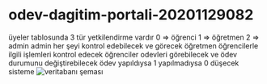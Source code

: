 # odev-dagitim-portali-20201129082
üyeler tablosunda 3 tür yetkilendirme vardır 0 => öğrenci 1 => öğretmen 2 => admin
admin her şeyi kontrol edebilecek ve görecek 
öğretmen öğrencilerle ilgili işlemleri kontrol edecek 
öğrenciler odevleri görebilecek ve ödev durumunu değiştirebilecek ödev yapıldıysa 1 yapılmadıysa 0 düşecek sisteme
![veritabanı şeması](https://user-images.githubusercontent.com/131204563/236631525-30025abf-caf7-4664-8539-b9f7d583dab9.jpg)
